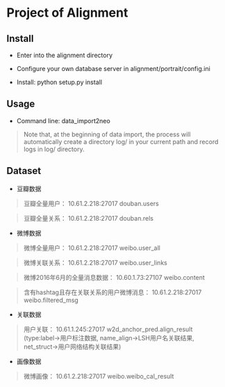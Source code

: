 # Project of Alignment

## Install

* Enter into the alignment directory

* Configure your own database server in alignment/portrait/config.ini

* Install: python setup.py install

## Usage

* Command line: data_import2neo 

> Note that, at the beginning of data import, the process will automatically create a directory log/ in your current path and record logs in log/ directory.

## Dataset

* 豆瓣数据

> 豆瓣全量用户： 10.61.2.218:27017 douban.users

> 豆瓣全量关系： 10.61.2.218:27017 douban.rels

* 微博数据

> 微博全量用户： 10.61.2.218:27017 weibo.user_all

> 微博关联关系： 10.61.2.218:27017 weibo.user_links

> 微博2016年6月的全量消息数据： 10.60.1.73:27107 weibo.content

> 含有hashtag且存在关联关系的用户微博消息： 10.61.2.218:27017 weibo.filtered_msg

* 关联数据

> 用户关联： 10.61.1.245:27017 w2d_anchor_pred.align_result (type:label->用户标注数据, name_align->LSH用户名关联结果, net_struct->用户网络结构关联结果)

* 画像数据

> 微博画像： 10.61.2.218:27017 weibo.weibo_cal_result

